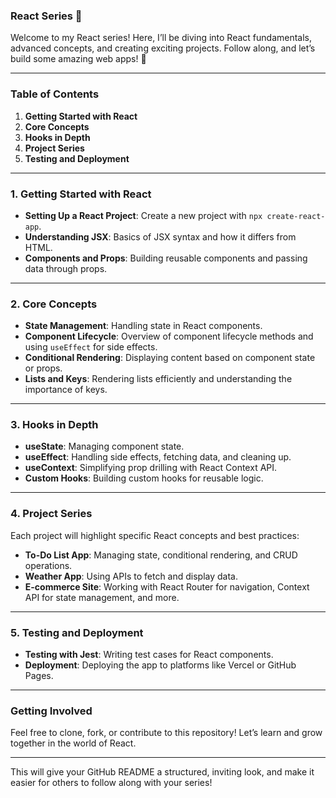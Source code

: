 
### React Series 📘

Welcome to my React series! Here, I’ll be diving into React fundamentals, advanced concepts, and creating exciting projects. Follow along, and let’s build some amazing web apps! 🚀

---

### Table of Contents
1. **Getting Started with React**
2. **Core Concepts**
3. **Hooks in Depth**
4. **Project Series**
5. **Testing and Deployment**

---

### 1. Getting Started with React
- **Setting Up a React Project**: Create a new project with `npx create-react-app`.
- **Understanding JSX**: Basics of JSX syntax and how it differs from HTML.
- **Components and Props**: Building reusable components and passing data through props.

---

### 2. Core Concepts
- **State Management**: Handling state in React components.
- **Component Lifecycle**: Overview of component lifecycle methods and using `useEffect` for side effects.
- **Conditional Rendering**: Displaying content based on component state or props.
- **Lists and Keys**: Rendering lists efficiently and understanding the importance of keys.

---

### 3. Hooks in Depth
- **useState**: Managing component state.
- **useEffect**: Handling side effects, fetching data, and cleaning up.
- **useContext**: Simplifying prop drilling with React Context API.
- **Custom Hooks**: Building custom hooks for reusable logic.

---

### 4. Project Series
Each project will highlight specific React concepts and best practices:

- **To-Do List App**: Managing state, conditional rendering, and CRUD operations.
- **Weather App**: Using APIs to fetch and display data.
- **E-commerce Site**: Working with React Router for navigation, Context API for state management, and more.

---

### 5. Testing and Deployment
- **Testing with Jest**: Writing test cases for React components.
- **Deployment**: Deploying the app to platforms like Vercel or GitHub Pages.

---

### Getting Involved
Feel free to clone, fork, or contribute to this repository! Let’s learn and grow together in the world of React.

---

This will give your GitHub README a structured, inviting look, and make it easier for others to follow along with your series!